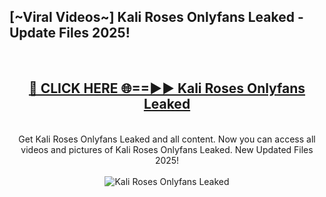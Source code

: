 <h2>[~Viral Videos~] Kali Roses Onlyfans Leaked - Update Files 2025!</h2>
<br>
<div align="center">
<h2><a href="https://betterlinks.top/A2PfLJ" rel="nofollow">🔴 CLICK HERE 🌐==►► Kali Roses Onlyfans Leaked</a></h2>
<br>
Get Kali Roses Onlyfans Leaked and all content. Now you can access all videos and pictures of Kali Roses Onlyfans Leaked. New Updated Files 2025!
<br>
<br>
<a href="https://betterlinks.top/A2PfLJ" rel="nofollow" data-target="animated-image.originalLink"><img src="https://i.ibb.co.com/WyWwxjT/player-gif2.gif" alt="Kali Roses Onlyfans Leaked" style="max-width: 100%; display: inline-block;" data-target="animated-image.originalImage"></a>
</div>
<br>
